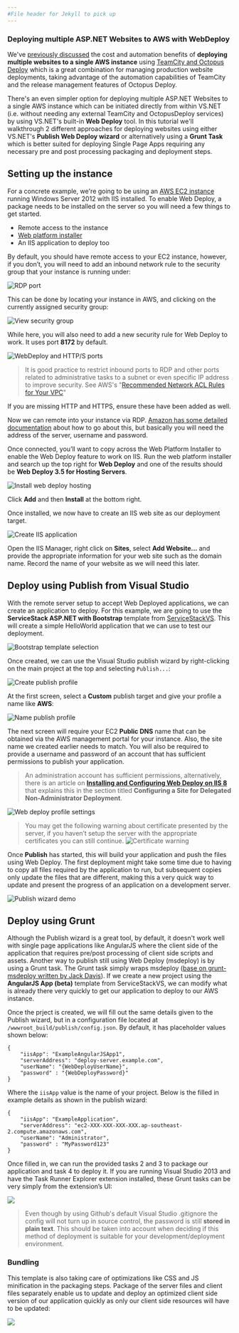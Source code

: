 ```yaml
---
#File header for Jekyll to pick up 
---
```

### Deploying multiple ASP.NET Websites to AWS with WebDeploy

We've [previously discussed](](https://github.com/ServiceStack/ServiceStack/wiki/Deploy-Multiple-Sites-to-single-AWS-Instance#why-deploy-multiple-sites-to-a-single-aws-instance)) the cost and automation benefits of **deploying multiple websites to a single AWS instance** using [TeamCity and Octopus Deploy](https://github.com/ServiceStack/ServiceStack/wiki/Deploy-Multiple-Sites-to-single-AWS-Instance) which is a great combination for managing production website deployments, taking advantage of the automation capabilities of TeamCity and the release management features of Octopus Deploy. 

There's an even simpler option for deploying multiple ASP.NET Websites to a single AWS instance which can be initiated directly from within VS.NET (i.e. without needing any external TeamCity and OctopusDeploy services) by using VS.NET's built-in **Web Deploy** tool. In this tutorial we'll walkthrough 2 different approaches for deploying websites using either VS.NET's **Publish Web Deploy wizard** or alternatively using a **Grunt Task** which is better suited for deploying Single Page Apps requiring any necessary pre and post processing packaging and deployment steps.

## Setting up the instance

For a concrete example, we're going to be using an [AWS EC2 instance](http://aws.amazon.com/ec2/) running Windows Server 2012 with IIS installed. To enable Web Deploy, a package needs to be installed on the server so you will need a few things to get started.

-   Remote access to the instance
-   [Web platform installer](http://www.microsoft.com/web/downloads/platform.aspx)
-   An IIS application to deploy too

By default, you should have remote access to your EC2 instance, however, if you don’t, you will need to add an inbound network rule to the security group that your instance is running under:

![RDP port](https://github.com/ServiceStack/Assets/raw/master/img/wikis/web-deploy/open-aws-ports-1.png)

This can be done by locating your instance in AWS, and clicking on the currently assigned security group:

![View security group](https://github.com/ServiceStack/Assets/raw/master/img/wikis/web-deploy/aws-security-group.png)

While here, you will also need to add a new security rule for Web Deploy to work. It uses port **8172** by default. 

![WebDeploy and HTTP/S ports](https://github.com/ServiceStack/Assets/raw/master/img/wikis/web-deploy/open-aws-ports-2.png)

> It is good practice to restrict inbound ports to RDP and other ports related to administrative tasks to a subnet or even specific IP address to improve security. See AWS's "[Recommended Network ACL Rules for Your VPC](http://docs.aws.amazon.com/AmazonVPC/latest/UserGuide/VPC_Appendix_NACLs.html)"

If you are missing HTTP and HTTPS, ensure these have been added as well.

Now we can remote into your instance via RDP. [Amazon has some detailed documentation](https://docs.aws.amazon.com/AWSEC2/latest/WindowsGuide/connecting_to_windows_instance.html) about how to go about this, but basically you will need the address of the server, username and password.

Once connected, you’ll want to copy across the Web Platform Installer to enable the Web Deploy feature to work on IIS. Run the web platform installer and search up the top right for **Web Deploy** and one of the results should be **Web Deploy 3.5 for Hosting Servers**. 

![Install web deploy hosting](https://github.com/ServiceStack/Assets/raw/master/img/wikis/web-deploy/install-webdeploy-hosting.png)

Click **Add** and then **Install** at the bottom right.

Once installed, we now have to create an IIS web site as our deployment target.

![Create IIS application](https://github.com/ServiceStack/Assets/raw/master/img/wikis/web-deploy/create-iis-application.png)

Open the IIS Manager, right click on **Sites**, select **Add Website...** and provide the appropriate information for your web site such as the domain name. Record the name of your website as we will need this later.
 
## Deploy using Publish from Visual Studio

With the remote server setup to accept Web Deployed applications, we can create an application to deploy. For this example, we are going to use the **ServiceStack ASP.NET with Bootstrap** template from [ServiceStackVS](https://github.com/ServiceStack/ServiceStack/wiki/Creating-your-first-project). This will create a simple HelloWorld application that we can use to test our deployment.

![Bootstrap template selection](https://github.com/ServiceStack/Assets/raw/master/img/wikis/web-deploy/bootstrap-app-template-select.png)
 
Once created, we can use the Visual Studio publish wizard by right-clicking on the main project at the top and selecting `Publish...`:

![Create publish profile](https://github.com/ServiceStack/Assets/raw/master/img/wikis/web-deploy/publish-wizard-1.png)
 
At the first screen, select a **Custom** publish target and give your profile a name like **AWS**:

![Name publish profile](https://github.com/ServiceStack/Assets/raw/master/img/wikis/web-deploy/publish-name-profile.png)
 
The next screen will require your EC2 **Public DNS** name that can be obtained via the AWS management portal for your instance. Also, the site name we created earlier needs to match. You will also be required to provide a username and password of an account that has sufficient permissions to publish your application. 

> An administration account has sufficient permissions, alternatively, there is an article on **[Installing and Configuring Web Deploy on IIS 8](http://www.iis.net/learn/install/installing-publishing-technologies/installing-and-configuring-web-deploy-on-iis-80-or-later)** that explains this in the section titled **Configuring a Site for Delegated Non-Administrator Deployment**.

![Web deploy profile settings](https://github.com/ServiceStack/Assets/raw/master/img/wikis/web-deploy/publish-wizard-2.png)

>You may get the following warning about certificate presented by the server, if you haven’t setup the server with the appropriate certificates you can still continue.
> ![Certificate warning](https://github.com/ServiceStack/Assets/raw/master/img/wikis/web-deploy/publish-cert-warning.png)
 
Once **Publish** has started, this will build your application and push the files using Web Deploy.
The first deployment might take some time due to having to copy all files required by the application to run, but subsequent copies only update the files that are different, making this a very quick way to update and present the progress of an application on a development server.

![Publish wizard demo](https://github.com/ServiceStack/Assets/raw/master/img/wikis/web-deploy/webdeploy_bootstrap.gif)

## Deploy using Grunt

Although the Publish wizard is a great tool, by default, it doesn't work well with single page applications like AngularJS where the client side of the application that requires pre/post processing of client side scripts and assets. Another way to publish still using Web Deploy (msdeploy) is by using a Grunt task. The Grunt task simply wraps msdeploy ([base on grunt-msdeploy written by Jack Davis](https://www.npmjs.org/~mrjackdavis)). If we create a new project using the **AngularJS App (beta)** template from ServiceStackVS, we can modify what is already there very quickly to get our application to deploy to our AWS instance.
 
Once the prject is created, we will fill out the same details given to the Publish wizard, but in a configuration file located at `/wwwroot_build/publish/config.json`. By default, it has placeholder values shown below:

    {
        "iisApp": "ExampleAngularJSApp1",
        "serverAddress": "deploy-server.example.com",
        "userName": "{WebDeployUserName}",
        "password" : "{WebDeployPassword}"
    }

Where the `iisApp` value is the name of your project. Below is the filled in example details as shown in the publish wizard:

    {
        "iisApp": "ExampleApplication",
        "serverAddress": "ec2-XXX-XXX-XXX-XXX.ap-southeast-2.compute.amazonaws.com",
        "userName": "Administrator",
        "password" : "MyPassword123"
    }

Once filled in, we can run the provided tasks 2 and 3 to package our application and task 4 to deploy it. If you are running Visual Studio 2013 and have the Task Runner Explorer extension installed, these Grunt tasks can be very simply from the extension’s UI:

![](https://github.com/ServiceStack/Assets/raw/master/img/wikis/web-deploy/webdeploy_angular_app.gif)

> Even though by using Github's default Visual Studio .gitignore the config will not turn up in source control, the password is still **stored in plain text**. This should be taken into account when deciding if this method of deployment is suitable for your development/deployment environment.

### Bundling ###
This template is also taking care of optimizations like CSS and JS minification in the packaging steps. Package of the server files and client files separately enable us to update and deploy an optimized client side version of our application quickly as only our client side resources will have to be updated: 

![](https://github.com/ServiceStack/Assets/raw/master/img/wikis/web-deploy/webdeploy_angular_app1.gif)